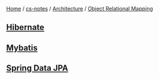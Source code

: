 [Home](https://mengxianbin.github.io) /
[cs-notes](https://mengxianbin.github.io/cs-notes/site) /
[Architecture](https://mengxianbin.github.io/cs-notes/site/Architecture) /
[Object Relational Mapping](https://mengxianbin.github.io/cs-notes/site/Architecture/Object%20Relational%20Mapping)

## [Hibernate](https://mengxianbin.github.io/cs-notes/site/Architecture/Object%20Relational%20Mapping/Hibernate/)

## [Mybatis](https://mengxianbin.github.io/cs-notes/site/Architecture/Object%20Relational%20Mapping/Mybatis/)

## [Spring Data JPA](https://mengxianbin.github.io/cs-notes/site/Architecture/Object%20Relational%20Mapping/Spring%20Data%20JPA/)
